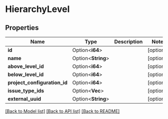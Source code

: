 # HierarchyLevel

## Properties

Name | Type | Description | Notes
------------ | ------------- | ------------- | -------------
**id** | Option<**i64**> |  | [optional]
**name** | Option<**String**> |  | [optional]
**above_level_id** | Option<**i64**> |  | [optional]
**below_level_id** | Option<**i64**> |  | [optional]
**project_configuration_id** | Option<**i64**> |  | [optional]
**issue_type_ids** | Option<**Vec<i64>**> |  | [optional]
**external_uuid** | Option<**String**> |  | [optional]

[[Back to Model list]](../README.md#documentation-for-models) [[Back to API list]](../README.md#documentation-for-api-endpoints) [[Back to README]](../README.md)



